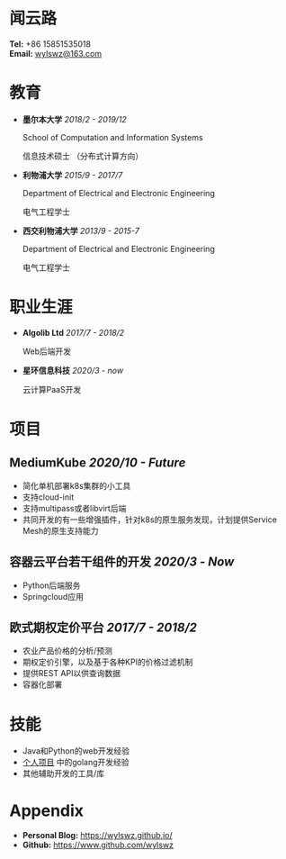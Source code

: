 <!-- font: frutiger -->

# 闻云路
**Tel:** +86 15851535018   
**Email:** wylswz@163.com

# 教育
- **墨尔本大学**
    *2018/2 - 2019/12*

    School of Computation and Information Systems

    信息技术硕士 （分布式计算方向）

- **利物浦大学**
    *2015/9 - 2017/7*

    Department of Electrical and Electronic Engineering

    电气工程学士


- **西交利物浦大学**
    *2013/9 - 2015-7*

    Department of Electrical and Electronic Engineering

    电气工程学士

# 职业生涯

- **Algolib Ltd** *2017/7 - 2018/2*
  
  Web后端开发

- **星环信息科技** *2020/3 - now*

  云计算PaaS开发


# 项目

## MediumKube *2020/10 - Future*
  - 简化单机部署k8s集群的小工具
  - 支持cloud-init
  - 支持multipass或者libvirt后端
  - 共同开发的有一些增强插件，针对k8s的原生服务发现，计划提供Service Mesh的原生支持能力
  
## 容器云平台若干组件的开发 *2020/3 - Now*
  - Python后端服务
  - Springcloud应用

<!-- ## Sentiment analysis of social network *2019/2 - 2019/4*

  - *Applied Spark map reduce for data cleaning
  - *Social media data harvesting
  - Data consistency and availability using CouchDB cluster
  - Container orchestration with docker swarm
  - Automation using Ansible and openstack cloud
  - Load balanced and scalable web app for data visualization -->

## 欧式期权定价平台 *2017/7 - 2018/2*
  
  - 农业产品价格的分析/预测
  - 期权定价引擎，以及基于各种KPI的价格过滤机制
  - 提供REST API以供查询数据
  - 容器化部署
<!-- 

## Article recommendation system based on latent semantic analysis *2017/1 - 2017/4*
  - Data harvesting from wikipedia
  - Apply different approaches of topic modelling (LSA, LDA)
  - Distance based content recpmmendation using KNN search -->


# 技能
- Java和Python的web开发经验
- [个人项目](https://github.com/6BD-org) 中的golang开发经验
- 其他辅助开发的工具/库


# Appendix
- **Personal Blog:** https://wylswz.github.io/
- **Github:** https://www.github.com/wylswz